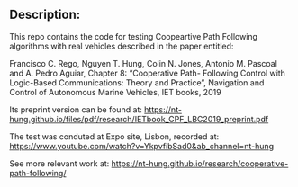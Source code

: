 ## Description:

This repo contains the code for testing Coopeartive Path Following algorithms with real vehicles described in the paper entitled:

Francisco C. Rego, Nguyen T. Hung, Colin N. Jones, Antonio M. Pascoal and A. Pedro Aguiar, Chapter 8: 
“Cooperative Path- Following Control with Logic-Based Communications: Theory and Practice”, 
Navigation and Control of Autonomous Marine Vehicles, IET books, 2019

Its preprint version can be found at: https://nt-hung.github.io/files/pdf/research/IETbook_CPF_LBC2019_preprint.pdf

The test was conduted at Expo site, Lisbon, recorded at: https://www.youtube.com/watch?v=YkpvfibSad0&ab_channel=nt-hung

See more relevant work at: https://nt-hung.github.io/research/cooperative-path-following/

